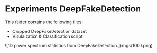 # Experiments DeepFakeDetection
This folder contains the following files:
 <ul>
  <li>Cropped DeepFakeDetection dataset</li>
  <li>Visulaization & Classification script</li>
</ul> 
![1D power spectrum statistics from DeepFakeDetection.](imgs/1000.png) 

